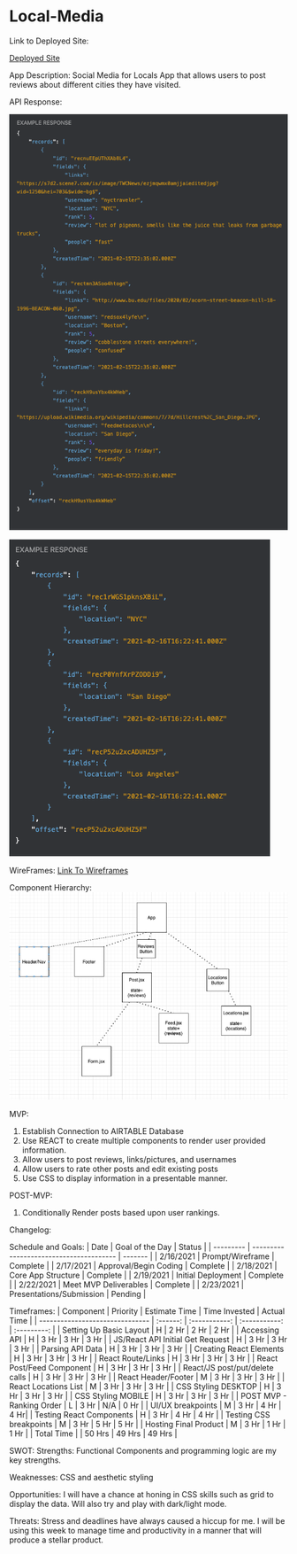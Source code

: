 # Local-Media

Link to Deployed Site:

[Deployed Site](https://local-media.netlify.app/)

App Description: Social Media for Locals App that allows users to post reviews about different cities they have visited.

API Response:

![Cities and Reviews Snippet](https://github.com/amarp86/Local-Media/blob/main/Cities%20Snippet.png)

![Locations Data](https://github.com/amarp86/Local-Media/blob/main/Locations%20Snippet.png)

WireFrames: [Link To Wireframes](https://wireframe.cc/y2uOcR)

Component Hierarchy: ![Component Hierarchy](https://github.com/amarp86/Local-Media/blob/main/components.png)

MVP:

1. Establish Connection to AIRTABLE Database
2. Use REACT to create multiple components to render user provided information.
3. Allow users to post reviews, links/pictures, and usernames
4. Allow users to rate other posts and edit existing posts
5. Use CSS to display information in a presentable manner.

POST-MVP:

1. Conditionally Render posts based upon user rankings.

Changelog:

Schedule and Goals:
| Date | Goal of the Day | Status |
| --------- | --------------------------------------- | ------- |
| 2/16/2021 | Prompt/Wireframe | Complete |
| 2/17/2021 | Approval/Begin Coding | Complete |
| 2/18/2021 | Core App Structure | Complete |
| 2/19/2021 | Initial Deployment | Complete |
| 2/22/2021 | Meet MVP Deliverables | Complete |
| 2/23/2021 | Presentations/Submission | Pending |

Timeframes:
| Component | Priority | Estimate Time | Time Invested | Actual Time |
| ------------------------------- | :------: | :-----------: | :-----------: | :---------: |
| Setting Up Basic Layout | H | 2 Hr | 2 Hr | 2 Hr |
| Accessing API | H | 3 Hr | 3 Hr | 3 Hr |
| JS/React API Initial Get Request | H | 3 Hr | 3 Hr | 3 Hr |
| Parsing API Data | H | 3 Hr | 3 Hr | 3 Hr |
| Creating React Elements | H | 3 Hr | 3 Hr | 3 Hr |
| React Route/Links | H | 3 Hr | 3 Hr | 3 Hr |
| React Post/Feed Component | H | 3 Hr | 3 Hr | 3 Hr |
| React/JS post/put/delete calls | H | 3 Hr | 3 Hr | 3 Hr |
| React Header/Footer | M | 3 Hr | 3 Hr | 3 Hr |
| React Locations List | M | 3 Hr | 3 Hr | 3 Hr |
| CSS Styling DESKTOP | H | 3 Hr | 3 Hr | 3 Hr |
| CSS Styling MOBILE | H | 3 Hr | 3 Hr | 3 Hr |
| POST MVP - Ranking Order | L | 3 Hr | N/A | 0 Hr |
| UI/UX breakpoints | M | 3 Hr | 4 Hr | 4 Hr|
| Testing React Components | H | 3 Hr | 4 Hr | 4 Hr |
| Testing CSS breakpoints | M | 3 Hr | 5 Hr | 5 Hr |
| Hosting Final Product | M | 3 Hr | 1 Hr | 1 Hr |
| Total Time | | 50 Hrs | 49 Hrs | 49 Hrs |

SWOT:
Strengths: Functional Components and programming logic are my key strengths.

Weaknesses: CSS and aesthetic styling

Opportunities: I will have a chance at honing in CSS skills such as grid to display the data. Will also try and play with dark/light mode.

Threats: Stress and deadlines have always caused a hiccup for me. I will be using this week to manage time and productivity in a manner that will produce a stellar product.

```

```

